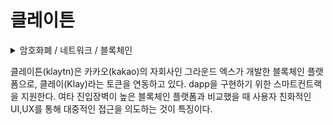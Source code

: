 # 클레이튼

<details>

<summary>암호화폐 / 네트워크 / 블록체인</summary>



</details>

클레이튼(klaytn)은 카카오(kakao)의 자회사인 그라운드 엑스가 개발한 블록체인 플랫폼으로, 클레이(Klay)라는 토큰을 연동하고 있다. dapp을 구현하기 위한 스마트컨트랙을 지원한다. 여타 진입장벽이 높은 블록체인 플랫폼과 비교했을 때 사용자 친화적인 UI,UX를 통해 대중적인 접근을 의도하는 것이 특징이다.
